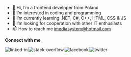 - 👋 Hi, I’m a frontend developer from Poland
- 👀 I’m interested in coding and programming
- 🌱 I’m currently learning .NET, C#, C++, HTML, CSS & JS
- 💞️ I’m looking for cooperation with other IT enthusiasts
- 📫 How to reach me imediasystem@hotmail.com

<b>Connect with me</b>

[<img align="left" alt="linked-in" src="https://img.shields.io/badge/linkedin-%230077B5.svg?&style=for-the-badge&logo=linkedin&logoColor=white" />](https://www.linkedin.com/company/101163318/admin/feed/posts/)
[<img align="left" alt="stack-overflow" src="https://img.shields.io/badge/stack%20overflow-FE7A16?logo=stack-overflow&logoColor=white&style=for-the-badge" />](https://stackoverflow.com/users/23424368/imedia-system?tab=profile)
[<img align="left" alt="facebook" src="https://img.shields.io/badge/facebook-%231877F2.svg?&style=for-the-badge&logo=facebook&logoColor=white" />](https://www.facebook.com/christoffg74/)
[<img align="left" alt="twitter" src="https://img.shields.io/badge/twitter-%231DA1F2.svg?&style=for-the-badge&logo=twitter&logoColor=white" />](https://twitter.com/iMediaSysteM)

<!---
imediasystem/imediasystem is a ✨ special ✨ repository because its `README.md` (this file) appears on your GitHub profile.
You can click the Preview link to take a look at your changes.
--->
